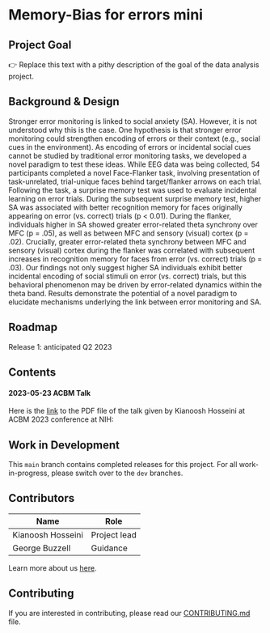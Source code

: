 # Memory-Bias for errors mini

## Project Goal
:point_right: Replace this text with a pithy description of the goal of the data analysis project.


## Background & Design
Stronger error monitoring is linked to social anxiety (SA). However, it is not understood why this is the case. One hypothesis is that stronger error monitoring could strengthen encoding of errors or their context (e.g., social cues in the environment). As encoding of errors or incidental social cues cannot be studied by traditional error monitoring tasks, we developed a novel paradigm to test these ideas. While EEG data was being collected, 54 participants completed a novel Face-Flanker task, involving presentation of task-unrelated, trial-unique faces behind target/flanker arrows on each trial. Following the task, a surprise memory test was used to evaluate incidental learning on error trials. During the subsequent surprise memory test, higher SA was associated with better recognition memory for faces originally appearing on error (vs. correct) trials (p < 0.01). During the flanker, individuals higher in SA showed greater error-related theta synchrony over MFC (p = .05), as well as between MFC and sensory (visual) cortex (p = .02). Crucially, greater error-related theta synchrony between MFC and sensory (visual) cortex during the flanker was correlated with subsequent increases in recognition memory for faces from error (vs. correct) trials (p = .03). Our findings not only suggest higher SA individuals exhibit better incidental encoding of social stimuli on error (vs. correct) trials, but this behavioral phenomenon may be driven by error-related dynamics within the theta band. Results demonstrate the potential of a novel paradigm to elucidate mechanisms underlying the link between error monitoring and SA.


## Roadmap
Release 1: anticipated Q2 2023

## Contents


#### 2023-05-23 ACBM Talk 
Here is the [link](https://drive.google.com/file/d/1zIb4QE5jjF3TKIrxqnpODt0Fw8vVJEYO/view?usp=sharing) to the PDF file of the talk given by Kianoosh Hosseini at ACBM 2023 conference at NIH: 

## Work in Development
This `main` branch contains completed releases for this project. For all work-in-progress, please switch over to the `dev` branches.


## Contributors
| Name | Role |
| ---  | ---  |
| Kianoosh Hosseini | Project lead |
| George Buzzell | Guidance |

Learn more about us [here](https://www.ndclab.com/people).


## Contributing
If you are interested in contributing, please read our [CONTRIBUTING.md](CONTRIBUTING.md) file.
